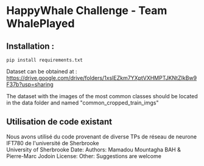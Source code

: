 # HappyWhale Challenge - Team WhalePlayed

## Installation :

`pip install requirements.txt`

Dataset can be obtained at :
https://drive.google.com/drive/folders/1xsIEZkm7YXptVXHMPTJKNtZIkBw9F37b?usp=sharing

The dataset with the images of the most common classes should be located in the data folder and named "common_cropped_train_imgs" 


## Utilisation de code existant
Nous avons utilisé du code provenant de diverse TPs de réseau de neurone IFT780 de l'université de Sherbrooke<br>
University of Sherbrooke
Date:
Authors: Mamadou Mountagha BAH & Pierre-Marc Jodoin
License:
Other: Suggestions are welcome